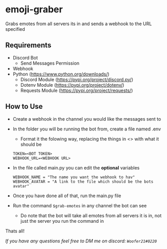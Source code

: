 # emoji-graber

Grabs emotes from all servers its in and sends a webhook to the URL specified

## Requirements
- Discord Bot
    - Send Messages Permission
- Webhook
- Python (https://www.python.org/downloads/)
    - Discord Module (https://pypi.org/project/discord.py/)
    - Dotenv Module (https://pypi.org/project/dotenv/)
    - Requests Module (https://pypi.org/project/requests/)


## How to Use
- Create a webhook in the channel you would like the messages sent to
- In the folder you will be running the bot from, create a file named .env
    - Format it the folowing way, replacing the things in <> with what it should be
    ```
    TOKEN=<BOT TOKEN>
    WEBHOOK_URL=<WEBHOOK URL>
    ```

-  In the file called main.py you can edit the **optional** variables
    ```
    WEBHOOK_NAME = "The name you want the webhook to hav"
    WEBHOOK_AVATAR = "A link to the file which should be the bots avatar"
    ```

- Once you have done all of that, run the main.py file
- Run the command `$grab-emotes` in any channel the bot can see
    - Do note that the bot will take all emotes from all servers it is in, not just the server you run the command in

Thats all!

*If you have any questions feel free to DM me on discord: `Woofer21#0220`*